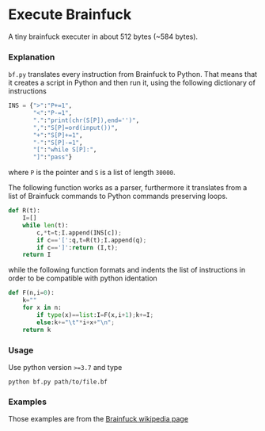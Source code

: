 # Execute Brainfuck 

A tiny brainfuck executer in about 512 bytes (~584 bytes).

### Explanation

`bf.py` translates every instruction from Brainfuck to Python.
That means that it creates a script in Python and then run it,
using the following dictionary of instructions

```python
INS = {">":"P+=1", 
       "<":"P-=1", 
       ".":"print(chr(S[P]),end='')",
       ",":"S[P]=ord(input())", 
       "+":"S[P]+=1", 
       "-":"S[P]-=1",
       "[":"while S[P]:",
       "]":"pass"}
```

where `P` is the pointer and `S` is a list of length `30000`.

The following function works as a parser, 
furthermore it translates from a list of Brainfuck 
commands to Python commands preserving loops.  

```python
def R(t):
    I=[]
    while len(t):
        c,*t=t;I.append(INS[c]);
        if c=='[':q,t=R(t);I.append(q);
        if c==']':return (I,t);
    return I
```

while the following function formats and indents the list of 
instructions in order to be compatible with python identation

```python
def F(n,i=0):
    k=""
    for x in n:
        if type(x)==list:I=F(x,i+1);k+=I;
        else:k+="\t"*i+x+"\n";
    return k
```


### Usage

Use python version `>=3.7` and type 

    python bf.py path/to/file.bf

### Examples

Those examples are from the [Brainfuck wikipedia page](https://en.wikipedia.org/wiki/Brainfuck)